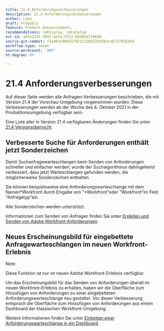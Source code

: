 ```yaml
---
title: 21.4 Anforderungsverbesserungen
description: 21.4 Anforderungsverbesserungen
author: Luke
draft: Probably
feature: Product Announcements
recommendations: noDisplay, noCatalog
exl-id: a8fe233f-3947-4afa-9f21-6bd8ed170646
source-git-commit: f1e463c90641f9221228e335b583cab72762b3bd
workflow-type: tm+mt
source-wordcount: '207'
ht-degree: 0%

---
```


# 21.4 Anforderungsverbesserungen

Auf dieser Seite werden alle Anfragen-Verbesserungen beschrieben, die mit Version 21.4 der Vorschau-Umgebung vorgenommen wurden. Diese Verbesserungen werden ab der Woche des 4. Oktober 2021 in der Produktionsumgebung verfügbar sein.

Eine Liste aller in Version 21.4 verfügbaren Änderungen finden Sie unter [21.4 Versionsübersicht](../../../product-announcements/product-releases/21.4-release-activity/21-4-release-overview.md).

## Verbesserte Suche für Anforderungen enthält jetzt Sonderzeichen

Damit Suchanfragewarteschlangen beim Senden von Anforderungen schneller und einfacher werden, wurde der Suchalgorithmus dahingehend verbessert, dass jetzt Warteschlangen gefunden werden, die möglicherweise Sonderzeichen enthalten.

Sie können beispielsweise eine Anforderungswarteschlange mit dem Namen&#42;Workfront durch Eingabe von &quot;&#42;Workfront&quot;oder &quot;Workfront&quot;im Feld &quot;Anfragetyp&quot;ein.

Alle Sonderzeichen werden unterstützt.

Informationen zum Senden von Anfragen finden Sie unter [Erstellen und Senden von Adobe Workfront-Anforderungen](/help/quicksilver/manage-work/requests/create-requests/create-submit-requests.md).

## Neues Erscheinungsbild für eingebettete Anfragewarteschlangen im neuen Workfront-Erlebnis

>[!NOTE]
>
>Diese Funktion ist nur im neuen Adobe Workfront-Erlebnis verfügbar.

Um das Erscheinungsbild für das Senden von Anforderungen überall im neuen Workfront-Erlebnis zu erhalten, haben wir die Oberfläche zum Hinzufügen von Anforderungen zu einer eingebetteten Anforderungswarteschlange neu gestaltet. Vor dieser Verbesserung entsprach die Oberfläche zum Hinzufügen von Anforderungen aus einem Dashboard der klassischen Workfront-Umgebung.

Weitere Informationen finden Sie unter [Einbetten einer Anforderungswarteschlange in ein Dashboard](../../../reports-and-dashboards/dashboards/creating-and-managing-dashboards/embed-request-queue-dashboard.md).

